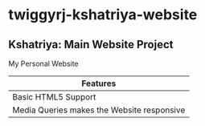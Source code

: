 # twiggyrj-kshatriya-website

## Kshatriya: Main Website Project

My Personal Website

| Features  |
| ------------- | 
| Basic HTML5 Support | 
| Media Queries makes the Website responsive  |


